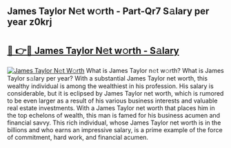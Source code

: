 ## James Taylor N𝚎t w𝚘rth - Part-Qr7 S𝚊lary per year z0krj

# <h2><a href="http://gc408jq.nevu.top/?p=James+Taylor">🔗 👉🔴 James Taylor N𝚎t w𝚘rth - S𝚊lary</a></h2>

[![James Taylor N𝚎t W𝚘rth](https://i.imgur.com/Oavwk0R.jpeg)](http://gc408jq.nevu.top/?p=James+Taylor)
What is James Taylor n𝚎t w𝚘rth? What is James Taylor s𝚊lary per year?
With a substantial James Taylor net worth, this wealthy individual is among the wealthiest in his profession. His salary is considerable, but it is eclipsed by James Taylor net worth, which is rumored to be even larger as a result of his various business interests and valuable real estate investments. With a James Taylor net worth that places him in the top echelons of wealth, this man is famed for his business acumen and financial savvy. This rich individual, whose James Taylor net worth is in the billions and who earns an impressive salary, is a prime example of the force of commitment, hard work, and financial acumen.
